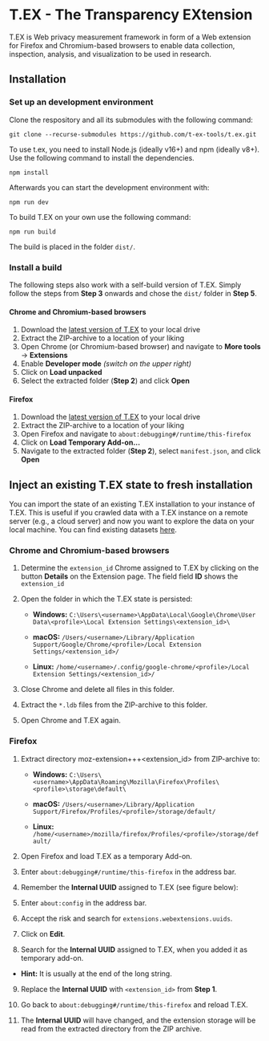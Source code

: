 # T.EX - The Transparency EXtension

T.EX is Web privacy measurement framework in form of a Web extension for Firefox and Chromium-based browsers to enable data collection, inspection, analysis, and visualization to be used in research.

## Installation

### Set up an development environment

Clone the respository and all its submodules with the following command:

```git clone --recurse-submodules https://github.com/t-ex-tools/t.ex.git```

To use t.ex, you need to install Node.js (ideally v16+) and npm (ideally v8+). Use the following command to install the dependencies.

```npm install```

Afterwards you can start the development environment with:

```npm run dev```

To build T.EX on your own use the following command:

```npm run build```

The build is placed in the folder ```dist/```.

### Install a build

The following steps also work with a self-build version of T.EX. Simply follow the steps from **Step 3** onwards and chose the ```dist/``` folder in **Step 5**.

#### Chrome and Chromium-based browsers

1. Download the [latest version of T.EX](https://github.com/t-ex-tools/t.ex/releases/tag/v3.2.0) to your local drive
2. Extract the ZIP-archive to a location of your liking
3. Open Chrome (or Chromium-based browser) and navigate to **More tools** -> **Extensions**
4. Enable **Developer mode** *(switch on the upper right)*
5. Click on **Load unpacked**
6. Select the extracted folder (**Step 2**) and click **Open**

#### Firefox

1. Download the [latest version of T.EX](https://github.com/t-ex-tools/t.ex/releases/tag/v3.2.0) to your local drive
2. Extract the ZIP-archive to a location of your liking
3. Open Firefox and navigate to ```about:debugging#/runtime/this-firefox```
4. Click on **Load Temporary Add-on...**
6. Navigate to the extracted folder (**Step 2**), select ```manifest.json```, and click **Open**

## Inject an existing T.EX state to fresh installation

You can import the state of an existing T.EX installation to your instance of T.EX. This is useful if you crawled data with a T.EX instance on a remote server (e.g., a cloud server) and now you want to explore the data on your local machine. You can find existing datasets [here](https://zenodo.org/record/7123945#.Y4hqdXaZPtU).

### Chrome and Chromium-based browsers

1. Determine the ```extension_id``` Chrome assigned to T.EX by clicking on the button **Details** on the Extension page. The field field **ID** shows the ```extension_id```

2. Open the folder in which the T.EX state is persisted:

    * **Windows:** ```C:\Users\<username>\AppData\Local\Google\Chrome\User Data\<profile>\Local Extension Settings\<extension_id>\```

    * **macOS:** ```/Users/<username>/Library/Application Support/Google/Chrome/<profile>/Local Extension Settings/<extension_id>/``` 

    * **Linux:** ```/home/<username>/.config/google-chrome/<profile>/Local Extension Settings/<extension_id>/```

3. Close Chrome and delete all files in this folder.

4. Extract the ```*.ldb``` files from the ZIP-archive to this folder.

5. Open Chrome and T.EX again.

### Firefox

1. Extract directory moz-extension+++<extension_id> from ZIP-archive to: 

    * **Windows:** ```C:\Users\<username>\AppData\Roaming\Mozilla\Firefox\Profiles\<profile>\storage\default\``` 

    * **macOS:** ```/Users/<username>/Library/Application Support/Firefox/Profiles/<profile>/storage/default/``` 

    * **Linux:** ```/home/<username>/mozilla/firefox/Profiles/<profile>/storage/default/``` 

2. Open Firefox and load T.EX as a temporary Add-on. 

3. Enter ```about:debugging#/runtime/this-firefox``` in the address bar. 

4. Remember the **Internal UUID** assigned to T.EX (see figure below): 

5. Enter ```about:config``` in the address bar. 

6. Accept the risk and search for ```extensions.webextensions.uuids```. 

7. Click on **Edit**.

8. Search for the **Internal UUID** assigned to T.EX, when you added it as temporary add-on. 

  * **Hint:** It is usually at the end of the long string.
  
9. Replace the **Internal UUID** with ```<extension_id>``` from **Step 1**. 

10. Go back to ```about:debugging#/runtime/this-firefox``` and reload T.EX. 

11. The **Internal UUID** will have changed, and the extension storage will be read from the extracted directory from the ZIP archive. 
